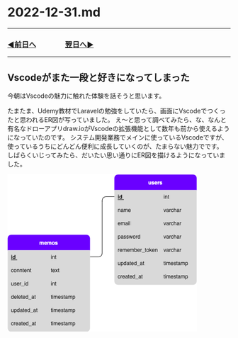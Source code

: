 # 2022-12-31.md

---
### [◀️前日へ](https://github.com/yuasys/chatty-journal/blob/main/2022/12/2022-12-30.md)&emsp;&emsp;&emsp;&emsp;[翌日へ▶️](https://github.com/yuasys/chatty-journal/blob/main/2023/01/2023-01-01.md)

---


## Vscodeがまた一段と好きになってしまった

今朝はVscodeの魅力に触れた体験を話そうと思います。

たまたま、Udemy教材でLaravelの勉強をしていたら、画面にVscodeでつくったと思われるER図が写っていました。
え〜と思って調べてみたら、な、なんと有名なドローアプリdraw.ioがVscodeの拡張機能として数年も前から使えるようになっていたのです。
システム開発業務でメインに使っているVscodeですが、使っているうちにどんどん便利に成長していくのが、たまらない魅力でです。
しばらくいじってみたら、だいたい思い通りにER図を描けるようになっていました。

![sample-image](/images/ER_simple_memo.png)
